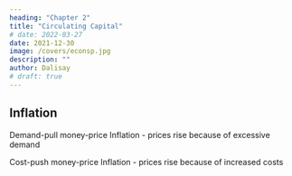 ```yaml
---
heading: "Chapter 2"
title: "Circulating Capital"
# date: 2022-03-27
date: 2021-12-30
image: /covers/econsp.jpg
description: ""
author: Dalisay
# draft: true
---
```



## Inflation

Demand-pull money-price Inflation - prices rise because of excessive demand

Cost-push money-price Inflation - prices rise because of increased costs

